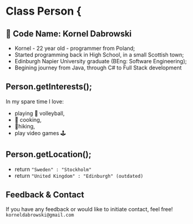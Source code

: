# Class Person {

## 👋 Code Name: Kornel Dabrowski
- Kornel - 22 year old - programmer from Poland;
- Started programming back in High School, in a small  Scottish town;
- Edinburgh Napier University graduate (BEng: Software Engineering);
- Begining journey from Java, through C# to Full Stack development 

## Person.getInterests();
In my spare time I love:
- playing 🏐 volleyball,
- 🍳 cooking,
- 🚶hiking, 
- play video games 🕹️

## Person.getLocation();
- return `"Sweden" : "Stockholm"`
- return `"United Kingdom" : "Edinburgh" (outdated)`

## Feedback & Contact
If you have any feedback or would like to initiate contact, feel free!
`korneldabrowski@gmail.com`
